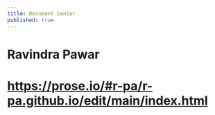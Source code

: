 ```yaml
---
title: Document Center
published: true
---
```


# Ravindra Pawar

# https://prose.io/#r-pa/r-pa.github.io/edit/main/index.html
